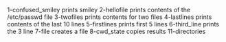 1-confused_smiley prints smiley
2-hellofile prints contents of the /etc/passwd file
3-twofiles prints contents for two files
4-lastlines prints contents of the last 10 lines
5-firstlines prints first 5 lines
6-third_line prints the 3 line
7-file creates a file
8-cwd_state copies results
11-directories
